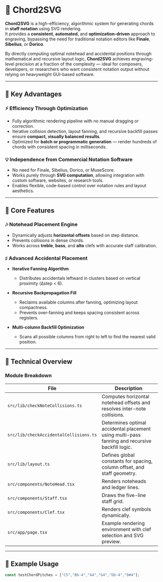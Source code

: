 # 🎼 Chord2SVG

**Chord2SVG** is a high-efficiency, algorithmic system for generating chords in **staff notation** using SVG rendering.  
It provides a **consistent**, **automated**, and **optimization-driven** approach to engraving, bypassing the need for traditional notation editors like **Finale**, **Sibelius**, or **Dorico**.

By directly computing optimal notehead and accidental positions through mathematical and recursive layout logic, **Chord2SVG** achieves engraving-level precision at a fraction of the complexity — ideal for composers, developers, or researchers who want consistent notation output without relying on heavyweight GUI-based software.

---

## 🚀 Key Advantages

### ⚡ Efficiency Through Optimization
- Fully algorithmic rendering pipeline with no manual dragging or correction.
- Iterative collision detection, layout fanning, and recursive backfill passes ensure **compact, visually balanced results**.
- Optimized for **batch or programmatic generation** — render hundreds of chords with consistent spacing in milliseconds.

### 💡 Independence from Commercial Notation Software
- No need for Finale, Sibelius, Dorico, or MuseScore.
- Works purely through **SVG computation**, allowing integration with custom software, websites, or research tools.
- Enables flexible, code-based control over notation rules and layout aesthetics.

---

## 🎵 Core Features

### 🎶 Notehead Placement Engine
- Dynamically adjusts **horizontal offsets** based on step distance.
- Prevents collisions in dense chords.
- Works across **treble**, **bass**, and **alto** clefs with accurate staff calibration.

### ♯ Advanced Accidental Placement
- **Iterative Fanning Algorithm**
  - Distributes accidentals leftward in clusters based on vertical proximity (Δstep < 6).

- **Recursive Backpropagation Fill**
  - Reclaims available columns after fanning, optimizing layout compactness.
  - Prevents over-fanning and keeps spacing consistent across registers.
- **Multi-column Backfill Optimization**
  - Scans all possible columns from right to left to find the nearest valid position.

---

## 🧠 Technical Overview

### Module Breakdown
| File | Description |
|------|--------------|
| `src/lib/checkNoteCollisions.ts` | Computes horizontal notehead offsets and resolves inter-note collisions. |
| `src/lib/checkAccidentalCollisions.ts` | Determines optimal accidental placement using multi-pass fanning and recursive backfill logic. |
| `src/lib/layout.ts` | Defines global constants for spacing, column offset, and staff geometry. |
| `src/components/NoteHead.tsx` | Renders noteheads and ledger lines. |
| `src/components/Staff.tsx` | Draws the five-line staff grid. |
| `src/components/Clef.tsx` | Renders clef symbols dynamically. |
| `src/app/page.tsx` | Example rendering environment with clef selection and SVG preview. |

---

## 🧩 Example Usage

```ts
const testChordPitches = ["C5","Bb-4","A4","G4","Db-4","D#4"];